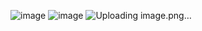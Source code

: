 ![image](https://github.com/sadamm27/warehub/assets/122198036/47a86600-8895-4ee7-8655-10f82b5e7661)
![image](https://github.com/sadamm27/warehub/assets/122198036/082ab350-2766-4f96-9552-b915ca849ded)
![Uploading image.png…]()
